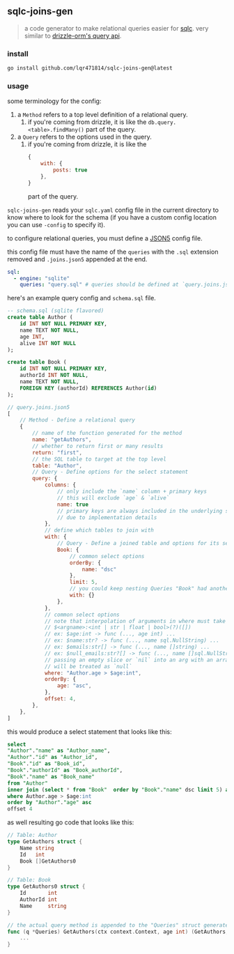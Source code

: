 ## sqlc-joins-gen

> a code generator to make relational queries easier for [sqlc](https://sqlc.dev/).
> very similar to [drizzle-orm's query api](https://orm.drizzle.team/docs/rqb).

### install

```sh
go install github.com/lqr471814/sqlc-joins-gen@latest
```

### usage

some terminology for the config:

1. a `Method` refers to a top level definition of a relational query.
    1. if you're coming from drizzle, it is like the `db.query.<table>.findMany()` part of the query.
1. a `Query` refers to the options used in the query.
    1. if you're coming from drizzle, it is like the
        ```js
        {
            with: {
                posts: true      
            },
        }
        ```
        part of the query.

`sqlc-joins-gen` reads your `sqlc.yaml` config file in the current directory to know where to look for the schema (if you have a custom config location you can use `-config` to specify it).

to configure relational queries, you must define a [JSON5](https://json5.org/) config file.

this config file must have the name of the `queries` with the `.sql` extension removed and `.joins.json5` appended at the end.

```yaml
sql:
  - engine: "sqlite"
    queries: "query.sql" # queries should be defined at `query.joins.json5`
```

here's an example query config and `schema.sql` file.

```sql
-- schema.sql (sqlite flavored)
create table Author (
    id INT NOT NULL PRIMARY KEY,
    name TEXT NOT NULL,
    age INT,
    alive INT NOT NULL
);

create table Book (
    id INT NOT NULL PRIMARY KEY,
    authorId INT NOT NULL,
    name TEXT NOT NULL,
    FOREIGN KEY (authorId) REFERENCES Author(id)
);
```

```js
// query.joins.json5
[
    // Method - Define a relational query
    {
        // name of the function generated for the method
        name: "getAuthors", 
        // whether to return first or many results
        return: "first",
        // the SQL table to target at the top level
        table: "Author",
        // Query - Define options for the select statement
        query: {
            columns: {
                // only include the `name` column + primary keys
                // this will exclude `age` & `alive`
                name: true 
                // primary keys are always included in the underlying select statement
                // due to implementation details
            },
            // define which tables to join with
            with: {
                // Query - Define a joined table and options for its select statement
                Book: { 
                    // common select options
                    orderBy: {
                        name: "dsc"
                    },
                    limit: 5,
                    // you could keep nesting Queries "Book" had another relation as well.
                    with: {}
                },
            },
            // common select options
            // note that interpolation of arguments in where must take the form of
            // $<argname>:<int | str | float | bool>(?)([])
            // ex: $age:int -> func (..., age int) ...
            // ex: $name:str? -> func (..., name sql.NullString) ...
            // ex: $emails:str[] -> func (..., name []string) ...
            // ex: $null_emails:str?[] -> func (..., name []sql.NullString) ...
            // passing an empty slice or `nil` into an arg with an array type
            // will be treated as `null`
            where: "Author.age > $age:int",
            orderBy: {
                age: "asc",
            },
            offset: 4,
        },
    },
]
```

this would produce a select statement that looks like this:

```sql
select
"Author"."name" as "Author_name",
"Author"."id" as "Author_id",
"Book"."id" as "Book_id",
"Book"."authorId" as "Book_authorId",
"Book"."name" as "Book_name"
from "Author"
inner join (select * from "Book"  order by "Book"."name" dsc limit 5) as "Book" on "Book"."authorId" = "Author"."id"
where Author.age > $age:int
order by "Author"."age" asc
offset 4
```

as well resulting go code that looks like this:

```go
// Table: Author
type GetAuthors struct {
	Name string
	Id   int
	Book []GetAuthors0
}

// Table: Book
type GetAuthors0 struct {
	Id       int
	AuthorId int
	Name     string
}

// the actual query method is appended to the "Queries" struct generated by sqlc
func (q *Queries) GetAuthors(ctx context.Context, age int) (GetAuthors, error) {
    ...
}
```

